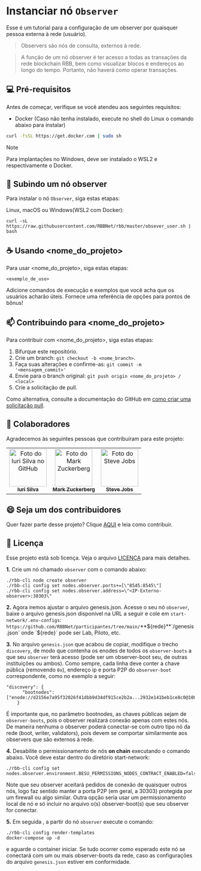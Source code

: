 # Instanciar nó `Observer`

Esse é um tutorial para a configuração de um observer por quaisquer pessoa externa à rede (usuário).

> Observers são nós de consulta, externos à rede.

> A função de um nó observer é ter acesso a todas as transações da rede blockchain RBB, bem como visualizar blocos e endereços ao longo do tempo. Portanto, não haverá como operar transações.

## 💻 Pré-requisitos

Antes de começar, verifique se você atendeu aos seguintes requisitos:

- Docker (Caso não tenha instalado, execute no shell do Linux o comando abaixo para instalar)
```bash
curl -fsSL https://get.docker.com | sudo sh
```

> [!NOTE]
> Para implantações no Windows, deve ser instalado o WSL2 e respectivamente o Docker.

## 🚀 Subindo um nó observer

Para instalar o nó `Observer`, siga estas etapas:

Linux, macOS ou Windows(WSL2 com Docker):

```
curl -sL https://raw.githubusercontent.com/RBBNet/rbb/master/obsever_user.sh | bash

```

## ☕ Usando <nome_do_projeto>

Para usar <nome_do_projeto>, siga estas etapas:

```
<exemplo_de_uso>
```

Adicione comandos de execução e exemplos que você acha que os usuários acharão úteis. Fornece uma referência de opções para pontos de bônus!

## 📫 Contribuindo para <nome_do_projeto>

Para contribuir com <nome_do_projeto>, siga estas etapas:

1. Bifurque este repositório.
2. Crie um branch: `git checkout -b <nome_branch>`.
3. Faça suas alterações e confirme-as: `git commit -m '<mensagem_commit>'`
4. Envie para o branch original: `git push origin <nome_do_projeto> / <local>`
5. Crie a solicitação de pull.

Como alternativa, consulte a documentação do GitHub em [como criar uma solicitação pull](https://help.github.com/en/github/collaborating-with-issues-and-pull-requests/creating-a-pull-request).

## 🤝 Colaboradores

Agradecemos às seguintes pessoas que contribuíram para este projeto:

<table>
  <tr>
    <td align="center">
      <a href="#" title="defina o titulo do link">
        <img src="https://avatars3.githubusercontent.com/u/31936044" width="100px;" alt="Foto do Iuri Silva no GitHub"/><br>
        <sub>
          <b>Iuri Silva</b>
        </sub>
      </a>
    </td>
    <td align="center">
      <a href="#" title="defina o titulo do link">
        <img src="https://s2.glbimg.com/FUcw2usZfSTL6yCCGj3L3v3SpJ8=/smart/e.glbimg.com/og/ed/f/original/2019/04/25/zuckerberg_podcast.jpg" width="100px;" alt="Foto do Mark Zuckerberg"/><br>
        <sub>
          <b>Mark Zuckerberg</b>
        </sub>
      </a>
    </td>
    <td align="center">
      <a href="#" title="defina o titulo do link">
        <img src="https://miro.medium.com/max/360/0*1SkS3mSorArvY9kS.jpg" width="100px;" alt="Foto do Steve Jobs"/><br>
        <sub>
          <b>Steve Jobs</b>
        </sub>
      </a>
    </td>
  </tr>
</table>

## 😄 Seja um dos contribuidores

Quer fazer parte desse projeto? Clique [AQUI](CONTRIBUTING.md) e leia como contribuir.

## 📝 Licença

Esse projeto está sob licença. Veja o arquivo [LICENÇA](LICENSE.md) para mais detalhes.
































**1.** Crie um nó chamado `observer` com o comando abaixo:
```
./rbb-cli node create observer
./rbb-cli config set nodes.observer.ports+=[\"8545:8545\"]
./rbb-cli config set nodes.observer.address=\"<IP-Externo-observer>:30303\"
```

**2.** Agora iremos ajustar o arquivo genesis.json. Acesse o seu nó `observer`, baixe o arquivo genesis.json disponível na URL a seguir e cole em `start-network/.env-configs`: `https://github.com/RBBNet/participantes/tree/main/`**${rede}**`/genesis.json` onde `${rede}` pode ser Lab, Piloto, etc.


**3.** No arquivo `genesis.json` que acabou de copiar, modifique o trecho `discovery`, de modo que contenha os enodes de todos os `observer-boots` a que seu `observer` terá acesso (pode ser um observer-boot seu, de outras instituições ou ambos). Como sempre, cada linha deve conter a chave pública (removendo `0x`), endereço ip e porta P2P do `observer-boot` correspondente, como no exemplo a seguir:
```
"discovery": {
      "bootnodes": ["enode://d2156e7a95f32026f41dbb9d34df915ce2b2a...2932e141beb1ce8c0@100.100.100.100:30303"]
    }
```

É importante que, no parâmetro bootnodes, as chaves públicas sejam de `observer-boots`, pois o observer realizará conexão apenas com estes nós. De maneira nenhuma o observer poderá conectar-se com outro tipo nó da rede (boot, writer, validators), pois devem se comportar similarmente aos observers que são externos à rede. 

**4.** Desabilite o permissionamento de nós **on chain** executando o comando abaixo. Você deve estar dentro do diretório start-network:
```
./rbb-cli config set nodes.observer.environment.BESU_PERMISSIONS_NODES_CONTRACT_ENABLED=false
```
Note que seu observer aceitará pedidos de conexão de quaisquer outros nós, logo faz sentido manter a porta P2P (em geral, a 30303) protegida por um firewall ou algo similar. Outra opção seria usar um permissionamento local de nó e só incluir no arquivo o(s) observer-boot(s) que seu observer for conectar.

**5.** Em seguida , a partir do nó `observer` execute o comando:
```
./rbb-cli config render-templates
docker-compose up -d
```

e aguarde o container iniciar. Se tudo ocorrer como esperado este nó se conectará com um ou mais observer-boots da rede, caso as configurações do arquivo `genesis.json` estiver em conformidade.
